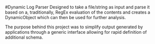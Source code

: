 #Dynamic Log Parser
Designed to take a file/string as input and parse it based on a, traditionally, RegEx evaluation of the contents and creates a DynamicObject which can then be used for further analysis.

The purpose behind this project was to simplify output generated by applications through a generic interface allowing for rapid definition of additional schema.
